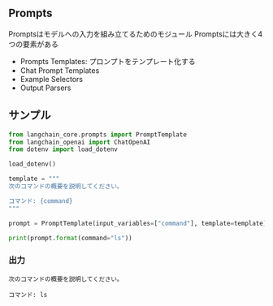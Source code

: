 ## Prompts

Promptsはモデルへの入力を組み立てるためのモジュール
Promptsには大きく4つの要素がある

- Prompts Templates: プロンプトをテンプレート化する
- Chat Prompt Templates 
- Example Selectors
- Output Parsers

## サンプル

```python
from langchain_core.prompts import PromptTemplate
from langchain_openai import ChatOpenAI
from dotenv import load_dotenv

load_dotenv()

template = """
次のコマンドの概要を説明してください。

コマンド: {command}
"""

prompt = PromptTemplate(input_variables=["command"], template=template)

print(prompt.format(command="ls"))

```

### 出力

```
次のコマンドの概要を説明してください。

コマンド: ls
```